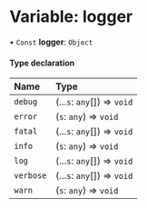# Variable: logger

• `Const` **logger**: `Object`

#### Type declaration

| Name      | Type                        |
| :-------- | :-------------------------- |
| `debug`   | (...`s`: `any`[]) => `void` |
| `error`   | (`s`: `any`) => `void`      |
| `fatal`   | (...`s`: `any`[]) => `void` |
| `info`    | (`s`: `any`) => `void`      |
| `log`     | (...`s`: `any`[]) => `void` |
| `verbose` | (...`s`: `any`[]) => `void` |
| `warn`    | (`s`: `any`) => `void`      |
